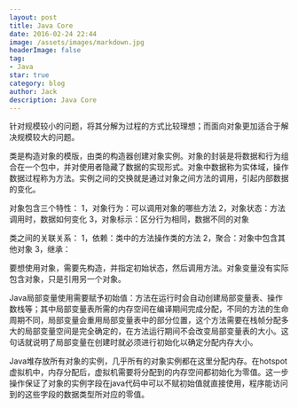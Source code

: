 ```yaml
---
layout: post
title: Java Core
date: 2016-02-24 22:44
image: /assets/images/markdown.jpg
headerImage: false
tag:
- Java
star: true
category: blog
author: Jack
description: Java Core
---
```


针对规模较小的问题，将其分解为过程的方式比较理想；而面向对象更加适合于解决规模较大的问题。

类是构造对象的模版，由类的构造器创建对象实例。对象的封装是将数据和行为组合在一个包中，并对使用者隐藏了数据的实现形式。对象中数据称为实体域，操作数据过程称为方法。实例之间的交换就是通过对象之间方法的调用，引起内部数据的变化。

对象包含三个特性：
1，对象行为：可以调用对象的哪些方法
2，对象状态：方法调用时，数据如何变化
3，对象标示：区分行为相同，数据不同的对象

类之间的关联关系：
1，依赖：类中的方法操作类的方法
2，聚合：对象中包含其他对象
3，继承：

要想使用对象，需要先构造，并指定初始状态，然后调用方法。对象变量没有实际包含对象，只是引用另一个对象。

Java局部变量使用需要赋予初始值：方法在运行时会自动创建局部变量表、操作数栈等；其中局部变量表所需的内存空间在编译期间完成分配，不同的方法的生命周期不同，局部变量会重用局部变量表中的部分位置，这个方法需要在栈帧分配多大的局部变量空间是完全确定的，在方法运行期间不会改变局部变量表的大小。这句话就说明了局部变量在创建时就必须进行初始化以确定分配内存大小。

Java堆存放所有对象的实例，几乎所有的对象实例都在这里分配内存。在hotspot虚拟机中，内存分配后，虚拟机需要将分配到的内存空间都初始化为零值。这一步操作保证了对象的实例字段在java代码中可以不赋初始值就直接使用，程序能访问到的这些字段的数据类型所对应的零值。

